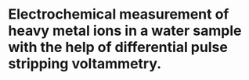 # Electrochemical measurement of heavy metal ions in a water sample with the help of differential pulse stripping voltammetry.
